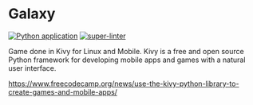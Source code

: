 # Galaxy

[![Python application](https://github.com/milliorn/Galaxy/actions/workflows/python-app.yml/badge.svg)](https://github.com/milliorn/Galaxy/actions/workflows/python-app.yml)
[![super-linter](https://github.com/milliorn/Galaxy/actions/workflows/super-linter.yml/badge.svg)](https://github.com/milliorn/Galaxy/actions/workflows/super-linter.yml)

Game done in Kivy for Linux and Mobile. Kivy is a free and open source Python framework for developing mobile apps and games with a natural user interface.

<https://www.freecodecamp.org/news/use-the-kivy-python-library-to-create-games-and-mobile-apps/>
